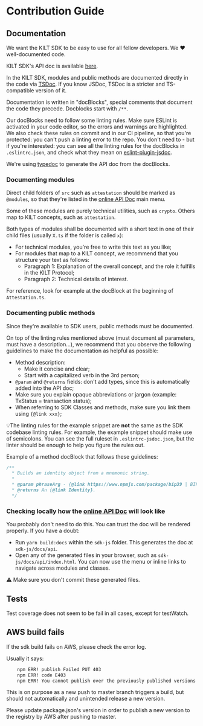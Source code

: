 [apidoc]: https://kiltprotocol.github.io/sdk-js
[eslint-plugin-jsdoc]: https://www.npmjs.com/package/eslint-plugin-jsdoc
[typedoc]: https://github.com/TypeStrong/typedoc
[TSDoc]: https://github.com/microsoft/tsdoc

# Contribution Guide

## Documentation

We want the KILT SDK to be easy to use for all fellow developers. We ❤️ well-documented code.

KILT SDK's API doc is available [here][apidoc].

In the KILT SDK, modules and public methods are documented directly in the code via [TSDoc][TSDoc]. If you know JSDoc, TSDoc is a stricter and TS-compatible version of it.

Documentation is written in "docBlocks", special comments that document the code they precede. Docblocks start with `/**`.

Our docBlocks need to follow some linting rules. Make sure ESLint is activated in your code editor, so the errors and warnings are highlighted.
We also check these rules on commit and in our CI pipeline, so that you're protected: you can't push a linting error to the repo.
You don't need to - but if you're interested: you can see all the linting rules for the docBlocks in `.eslintrc.json`, and check what they mean on [eslint-plugin-jsdoc][eslint-plugin-jsdoc].

We're using [typedoc][typedoc] to generate the API doc from the docBlocks.

### Documenting modules

Direct child folders of `src` such as `attestation` should be marked as `@modules`, so that they're listed in the [online API Doc][apidoc] main menu.

Some of these modules are purely technical utilities, such as `crypto`. Others map to KILT concepts, such as `attestation`.

Both types of modules shall be documented with a short text in one of their child files (usually `X.ts` if the folder is called `x`):

* For technical modules, you're free to write this text as you like;
* For modules that map to a KILT concept, we recommend that you structure your text as follows:
  * Paragraph 1: Explanation of the overall concept, and the role it fulfills in the KILT Protocol;
  * Paragraph 2: Technical details of interest.

For reference, look for example at the docBlock at the beginning of `Attestation.ts`.

### Documenting public methods

Since they're available to SDK users, public methods must be documented.

On top of the linting rules mentioned above (must document all parameters, must have a description...), we recommend that you observe the following guidelines to make the documentation as helpful as possible:

* Method description:
  * Make it concise and clear;
  * Start with a capitalized verb in the 3rd person;
* `@param` and `@returns` fields: don't add types, since this is automatically added into the API doc;
* Make sure you explain opaque abbreviations or jargon (example: TxStatus = transaction status);
* When referring to SDK Classes and methods, make sure you link them using `{@link xxx}`;

💡The linting rules for the example snippet are **not** the same as the SDK codebase linting rules. For example, the example snippet should make use of semicolons. You can see the full ruleset in `.eslintrc-jsdoc.json`, but the linter should be enough to help you figure the rules out.

Example of a method docBlock that follows these guidelines:

```javascript
/**
  * Builds an identity object from a mnemonic string.
  *
  * @param phraseArg - {@link https://www.npmjs.com/package/bip39 | BIP39} Mnemonic word phrase (Secret phrase).
  * @returns An {@link Identity}.
  */
```

### Checking locally how the [online API Doc][apidoc] will look like

You probably don't need to do this. You can trust the doc will be rendered properly.
If you have a doubt:

* Run `yarn build:docs` within the `sdk-js` folder. This generates the doc at `sdk-js/docs/api`.
* Open any of the generated files in your browser, such as `sdk-js/docs/api/index.html`. You can now use the menu or inline links to navigate across modules and classes.

⚠️ Make sure you don't commit these generated files.

## Tests

Test coverage does not seem to be fail in all cases, except for testWatch.

## AWS build fails

If the sdk build fails on AWS, please check the error log.

Usually it says:

```bash
    npm ERR! publish Failed PUT 403
    npm ERR! code E403
    npm ERR! You cannot publish over the previously published versions: 0.0.3. : @kiltprotocol/sdk-js
```

This is on purpose as a new push to master branch triggers a build, but should not automatically and unintended release a new version.

Please update package.json's version in order to publish a new version to the registry by AWS after pushing to master.
